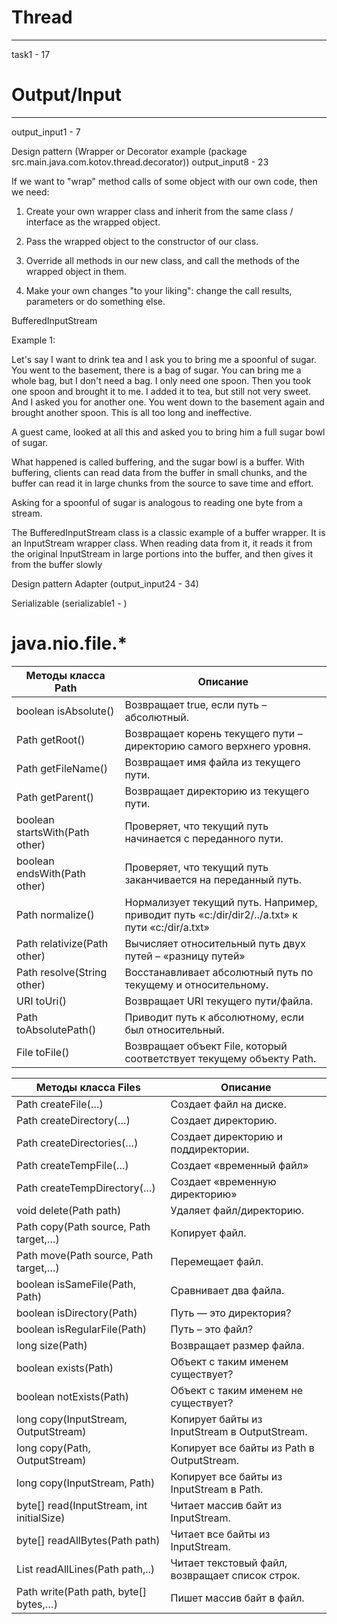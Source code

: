 # Thread 
***
task1 - 17 
# Output/Input
***
output_input1 - 7

Design pattern (Wrapper or Decorator example (package src.main.java.com.kotov.thread.decorator)) output_input8 - 23

If we want to "wrap" method calls of some object with our own code, then we need:

1) Create your own wrapper class and inherit from the same class / interface as the wrapped object.

2) Pass the wrapped object to the constructor of our class.

3) Override all methods in our new class, and call the methods of the wrapped object in them.

4) Make your own changes "to your liking": change the call results, parameters or do something else.

BufferedInputStream

Example 1:

Let's say I want to drink tea and I ask you to bring me a spoonful of sugar. You went to the basement, there is a bag of sugar. You can bring me a whole bag, but I don't need a bag. I only need one spoon. Then you took one spoon and brought it to me. I added it to tea, but still not very sweet. And I asked you for another one. You went down to the basement again and brought another spoon. This is all too long and ineffective.

A guest came, looked at all this and asked you to bring him a full sugar bowl of sugar.

What happened is called buffering, and the sugar bowl is a buffer. With buffering, clients can read data from the buffer in small chunks, and the buffer can read it in large chunks from the source to save time and effort.

Asking for a spoonful of sugar is analogous to reading one byte from a stream.

The BufferedInputStream class is a classic example of a buffer wrapper. It is an InputStream wrapper class. When reading data from it, it reads it from the original InputStream in large portions into the buffer, and then gives it from the buffer slowly


Design pattern Adapter (output_input24 - 34)

Serializable (serializable1 - )

# java.nio.file.*

| Методы класса Path	| Описание| 
| ------------- | ------------- |
| boolean isAbsolute()	| Возвращает true, если путь – абсолютный. |
| Path getRoot()	| Возвращает корень текущего пути – директорию самого верхнего уровня. |
| Path getFileName()	| Возвращает имя файла из текущего пути. |
| Path getParent()	| Возвращает директорию из текущего пути. |
| boolean startsWith(Path other)	| Проверяет, что текущий путь начинается с переданного пути. |
| boolean endsWith(Path other)	| Проверяет, что текущий путь заканчивается на переданный путь. |
| Path normalize()	| Нормализует текущий путь. Например, приводит путь «c:/dir/dir2/../a.txt» к пути «c:/dir/a.txt» |
| Path relativize(Path other)	| Вычисляет относительный путь двух путей – «разницу путей» |
| Path resolve(String other)	| Восстанавливает абсолютный путь по текущему и относительному. |
| URI toUri()	| Возвращает URI текущего пути/файла. |
| Path toAbsolutePath()	| Приводит путь к абсолютному, если был относительный. |
| File toFile()	| Возвращает объект File, который соответствует текущему объекту Path. |

| Методы класса Files	| Описание | 
| ------------- | ------------- |
| Path createFile(…) |	Создает файл на диске. |
| Path createDirectory(…) |	Создает директорию. |
| Path createDirectories(…) |	Создает директорию и поддиректории. |
| Path createTempFile(…) |	Создает «временный файл» |
| Path createTempDirectory(…) |	Создает «временную директорию» |
| void delete(Path path) |	Удаляет файл/директорию. |
| Path copy(Path source, Path target,…) |	Копирует файл. |
| Path move(Path source, Path target,…) |	Перемещает файл. |
| boolean isSameFile(Path, Path) |	Сравнивает два файла. |
| boolean isDirectory(Path) |	Путь — это директория? |
| boolean isRegularFile(Path) |	Путь – это файл? |
| long size(Path) |	Возвращает размер файла. |
| boolean exists(Path) |	Объект с таким именем существует? |
| boolean notExists(Path) |	Объект с таким именем не существует? |
| long copy(InputStream, OutputStream) |	Копирует байты из InputStream в OutputStream. |
| long copy(Path, OutputStream) |	Копирует все байты из Path в OutputStream. |
| long copy(InputStream, Path) |	Копирует все байты из InputStream в Path. |
| byte[] read(InputStream, int initialSize) |	Читает массив байт из InputStream. |
| byte[] readAllBytes(Path path) |	Читает все байты из InputStream. |
| List<String> readAllLines(Path path,..) |	Читает текстовый файл, возвращает список строк. |
| Path write(Path path, byte[] bytes,…) |	Пишет массив байт в файл. |
